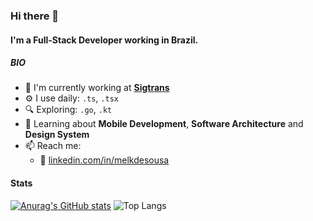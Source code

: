 ### Hi there 👋

#### I'm a Full-Stack Developer working in Brazil.

##### BIO

- 🏢 I'm currently working at **[Sigtrans](https://www.linkedin.com/company/sigtransti/)**
- ⚙️ I use daily: `.ts`, `.tsx`
- 🔍 Exploring: `.go`, `.kt`
- 🌱 Learning about **Mobile Development**, **Software Architecture** and **Design System**
- 📫 Reach me:
  - 💼 [linkedin.com/in/melkdesousa](https://linkedin.com/in/melkdesousa)

#### Stats

[![Anurag's GitHub stats](https://github-readme-stats.vercel.app/api?username=melkdesousa&count_private=true&show_icons=true&theme=radical)](https://github.com/anuraghazra/github-readme-stats)
![Top Langs](https://github-readme-stats.vercel.app/api/top-langs/?username=melkdesousa&layout=compact&theme=radical&hide=objective-c,objective-cpp,java,html,css,scss,ejs,ruby)

